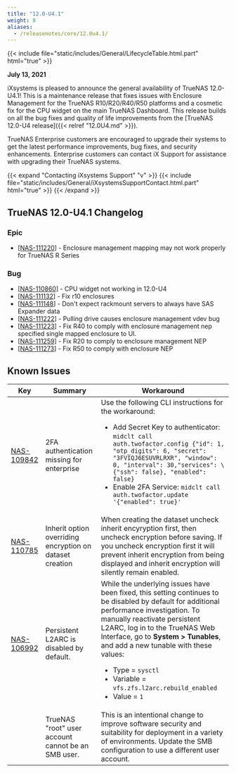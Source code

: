 ```yaml
---
title: "12.0-U4.1"
weight: 8
aliases:
  - /releasenotes/core/12.0u4.1/
---
```


{{< include file="static/includes/General/LifecycleTable.html.part" html="true" >}}

**July 13, 2021**

iXsystems is pleased to announce the general availability of TrueNAS 12.0-U4.1! This is a maintenance release that fixes issues with Enclosure Management for the TrueNAS R10/R20/R40/R50 platforms and a cosmetic fix for the CPU widget on the main TrueNAS Dashboard. This release builds on all the bug fixes and quality of life improvements from the [TrueNAS 12.0-U4 release]({{< relref "12.0U4.md" >}}).

TrueNAS Enterprise customers are encouraged to upgrade their systems to get the latest performance improvements, bug fixes, and security enhancements. Enterprise customers can contact iX Support for assistance with upgrading their TrueNAS systems.

{{< expand "Contacting iXsystems Support" "v" >}}
{{< include file="static/includes/General/iXsystemsSupportContact.html.part" html="true" >}}
{{< /expand >}}

## TrueNAS 12.0-U4.1 Changelog

### Epic

<ul>
<li>[<a href='https://jira.ixsystems.com/browse/NAS-111220'>NAS-111220</a>] - Enclosure management mapping may not work properly for TrueNAS R Series
</li>
</ul>

### Bug

<ul>
<li>[<a href='https://jira.ixsystems.com/browse/NAS-110860'>NAS-110860</a>] - CPU widget not working in 12.0-U4
</li>
<li>[<a href='https://jira.ixsystems.com/browse/NAS-111132'>NAS-111132</a>] - Fix r10 enclosures
</li>
<li>[<a href='https://jira.ixsystems.com/browse/NAS-111148'>NAS-111148</a>] - Don't expect rackmount servers to always have SAS Expander data
</li>
<li>[<a href='https://jira.ixsystems.com/browse/NAS-111222'>NAS-111222</a>] - Pulling drive causes enclosure management vdev bug
</li>
<li>[<a href='https://jira.ixsystems.com/browse/NAS-111223'>NAS-111223</a>] - Fix R40 to comply with enclosure management nep specified single mapped enclosure to UI.
</li>
<li>[<a href='https://jira.ixsystems.com/browse/NAS-111259'>NAS-111259</a>] - Fix R20 to comply to enclosure management NEP
</li>
<li>[<a href='https://jira.ixsystems.com/browse/NAS-111273'>NAS-111273</a>] - Fix R50 to comply with enclosure NEP
</li>
</ul>

## Known Issues

<body class="ql-editor ql-editor-view" style="font-size:14px;">
  <html>
    <body>
      <table width="100%">
        <thead>
          <tr>
			<th>Key</th>
			<th>Summary</th>
			<th>Workaround</th>
          </tr>
        </thead>
        <tbody>
          <tr>
			<td><a href="https://jira.ixsystems.com/browse/NAS-109842" target="_blank">NAS-109842</a></td>
			<td>2FA authentication missing for enterprise</td>
			<td>Use the following CLI instructions for the workaround:
  			  <ul>
                <li> Add Secret Key to authenticator: <code>midclt call auth.twofactor.config {"id": 1, "otp_digits": 6, "secret": "3FVIQJ6ESUVRLRXR", "window": 0, "interval": 30,"services": \{"ssh": false}, "enabled": false}</code></li>
                <li> Enable 2FA Service: <code>midclt call auth.twofactor.update '{"enabled": true}'</code></li>
	  		  </ul>
			</td>
          </tr>
          <tr>
			<td><a href="https://jira.ixsystems.com/browse/NAS-110785" target="_blank">NAS-110785</a></td>
			<td>Inherit option overriding encryption on dataset creation</td>
			<td>When creating the dataset uncheck inherit encyryption first, then uncheck encryption before saving. If you uncheck encryption first it will prevent inherit encryption from being displayed and inherit encryption will silently remain enabled.</td>
          </tr>
			<td><a href="https://jira.ixsystems.com/browse/NAS-106992" target="_blank">NAS-106992</a></td>
			<td>Persistent L2ARC is disabled by default.</td>
			<td>While the underlying issues have been fixed, this setting continues to be disabled by default for additional performance investigation. To manually reactivate persistent L2ARC, log in to the TrueNAS Web Interface, go to <b>System > Tunables</b>, and add a new tunable with these values:
  			  <ul>
			    <li>Type = <code>sysctl</code></li>
			    <li>Variable = <code>vfs.zfs.l2arc.rebuild_enabled</code></li>
			    <li>Value = <code>1</code></li>
  			  </ul>
			</td>
          </tr>
          <tr>
			<td></td>
            <td>TrueNAS "root" user account cannot be an SMB user.</td>
			<td>This is an intentional change to improve software security and suitability for deployment in a variety of environments. Update the SMB configuration to use a different user account.</td>
          </tr>
        </tbody>
      </table>
    </body>
  </html>
